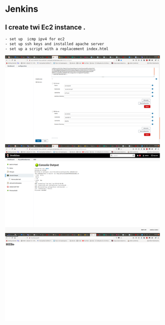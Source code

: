 # Jenkins
 ##  I create  twi Ec2 instance .
    - set up  icmp ipv4 for ec2
    - set up ssh keys and installed apache server
    - set up a script with a replacement index.html
 
 ![Image_](https://github.com/AlikMkrtchian/DevOps_online_Kharkiv_2020Q4-2021Q1/blob/master/module8/sshagent.png)
 ![Image_](https://github.com/AlikMkrtchian/DevOps_online_Kharkiv_2020Q4-2021Q1/blob/master/module8/DeepinScreenshot_Navigator_20210303211222.png)
 ![Image_](https://github.com/AlikMkrtchian/DevOps_online_Kharkiv_2020Q4-2021Q1/blob/master/module8/DeepinScreenshot_Navigator_20210303211242.png)

